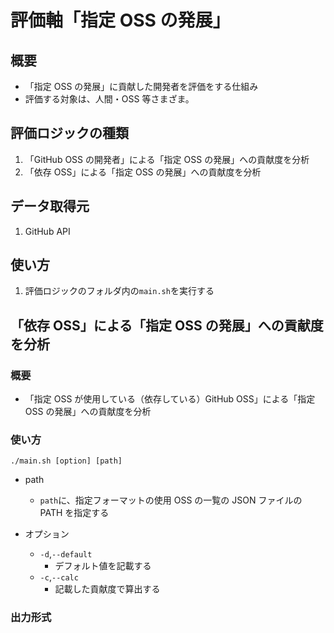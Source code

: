 # 評価軸「指定 OSS の発展」

## 概要

- 「指定 OSS の発展」に貢献した開発者を評価をする仕組み
- 評価する対象は、人間・OSS 等さまざま。

## 評価ロジックの種類

1. 「GitHub OSS の開発者」による「指定 OSS の発展」への貢献度を分析
2. 「依存 OSS」による「指定 OSS の発展」への貢献度を分析

## データ取得元

1. GitHub API

## 使い方

1. 評価ロジックのフォルダ内の`main.sh`を実行する

## 「依存 OSS」による「指定 OSS の発展」への貢献度を分析

### 概要

- 「指定 OSS が使用している（依存している）GitHub OSS」による「指定 OSS の発展」への貢献度を分析

### 使い方

```shell
./main.sh [option] [path]
```

- path

  - `path`に、指定フォーマットの使用 OSS の一覧の JSON ファイルの PATH を指定する

- オプション
  - `-d`,`--default`
    - デフォルト値を記載する
  - `-c`,`--calc`
    - 記載した貢献度で算出する

### 出力形式

```json

```

